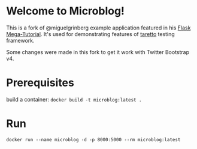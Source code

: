 # Welcome to Microblog!

This is a fork of @miguelgrinberg example application featured in his [Flask Mega-Tutorial](https://blog.miguelgrinberg.com/post/the-flask-mega-tutorial-part-i-hello-world). It's used for demonstrating features of [taretto](https://github.com/RedHatQE/taretto) testing framework.

Some changes were made in this fork to get it work with Twitter Bootstrap v4.

Prerequisites
=============

build a container: `docker build -t microblog:latest .`

Run
===

`docker run --name microblog -d -p 8000:5000 --rm microblog:latest`